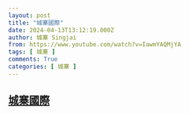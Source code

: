 ```yaml
---
layout: post
title: "城寨國際"
date: 2024-04-13T13:12:19.000Z
author: 城寨 Singjai
from: https://www.youtube.com/watch?v=IawmYAQMjYA
tags: [ 城寨 ]
comments: True
categories: [ 城寨 ]
---
```

<!--1713013939000-->
[城寨國際](https://www.youtube.com/watch?v=IawmYAQMjYA)
------

<div>

</div>
